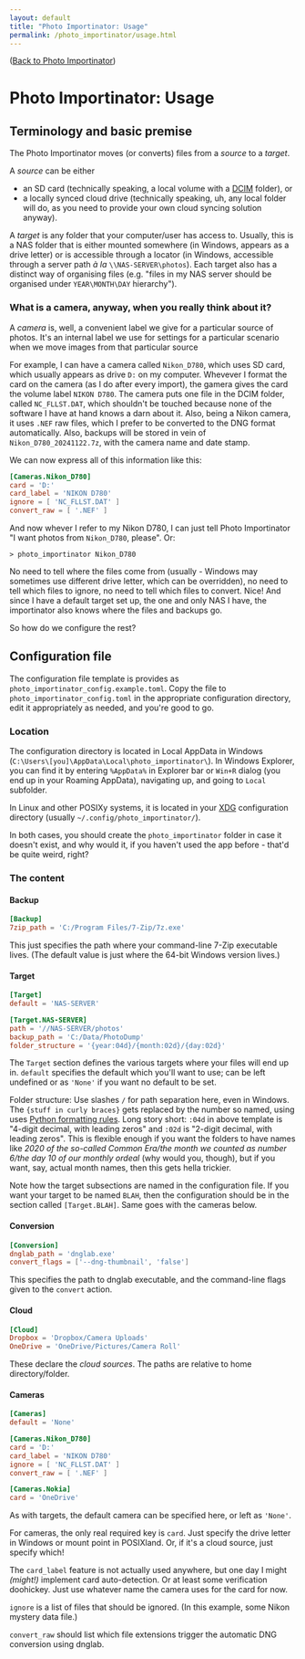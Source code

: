 ```yaml
---
layout: default
title: "Photo Importinator: Usage"
permalink: /photo_importinator/usage.html
---
```


([Back to Photo Importinator](./))

# Photo Importinator: Usage

## Terminology and basic premise

The Photo Importinator moves (or converts) files from a *source* to a *target*.

A *source* can be either

- an SD card (technically speaking, a local volume with a
  [DCIM][DCIM] folder), or
- a locally synced cloud drive (technically speaking, uh, any local folder
  will do, as you need to provide your own cloud syncing solution anyway).

A *target* is any folder that your computer/user has access to. Usually,
this is a NAS folder that is either mounted somewhere (in Windows, appears
as a drive letter) or is accessible through a locator (in Windows, accessible
through a server path *à la* `\\NAS-SERVER\photos`). Each target also has
a distinct way of organising files (e.g. "files in my NAS server should be
organised under `YEAR\MONTH\DAY` hierarchy").

### What is a camera, anyway, when you really think about it?

A *camera* is, well, a convenient label we give for a particular source of
photos. It's an internal label we use for settings for a particular scenario
when we move images from that particular source

For example, I can have a camera called `Nikon_D780`, which uses SD card,
which usually appears as drive `D:` on my computer. Whevever I format the
card on the camera (as I do after every import), the gamera gives the card
the volume label `NIKON D780`. The camera puts one file in the DCIM
folder, called `NC_FLLST.DAT`, which shouldn't be touched because none of
the software I have at hand knows a darn about it. Also, being a Nikon camera,
it uses `.NEF` raw files, which I prefer to be converted to the DNG format
automatically. Also, backups will be stored in vein of
`Nikon_D780_20241122.7z`, with the camera name and date stamp.

We can now express all of this information like this:

```toml
[Cameras.Nikon_D780]
card = 'D:'
card_label = 'NIKON D780'
ignore = [ 'NC_FLLST.DAT' ]
convert_raw = [ '.NEF' ]
```

And now whever I refer to my Nikon D780, I can just tell Photo Importinator
"I want photos from `Nikon_D780`, please". Or:

```console
> photo_importinator Nikon_D780
```

No need to tell where the files come from (usually - Windows may sometimes use
different drive letter, which can be overridden), no need to tell which files to
ignore, no need to tell which files to convert. Nice! And since I have a default
target set up, the one and only NAS I have, the importinator also knows where
the files and backups go.

So how do we configure the rest?

## Configuration file

The configuration file template is provides as `photo_importinator_config.example.toml`.
Copy the file to `photo_importinator_config.toml` in the appropriate configuration
directory, edit it appropriately as needed, and you're good to go.

### Location

The configuration directory is located in Local AppData in Windows
(`C:\Users\[you]\AppData\Local\photo_importinator\`). In
Windows Explorer, you can find it by entering `%AppData%`
in Explorer bar or `Win+R` dialog
(you end up in your Roaming AppData), navigating up,
and going to `Local` subfolder.

In Linux and other POSIXy systems, it is located in your
[XDG][xdg] configuration directory
(usually `~/.config/photo_importinator/`).

In both cases, you should create the `photo_importinator` folder
in case it doesn't exist, and why would it, if you haven't used the
app before - that'd be quite weird, right?

### The content

#### Backup

```toml
[Backup]
7zip_path = 'C:/Program Files/7-Zip/7z.exe'
```

This just specifies the path where your command-line
7-Zip executable lives. (The default value is just where the
64-bit Windows version lives.)

#### Target

```toml
[Target]
default = 'NAS-SERVER'

[Target.NAS-SERVER]
path = '//NAS-SERVER/photos'
backup_path = 'C:/Data/PhotoDump'
folder_structure = '{year:04d}/{month:02d}/{day:02d}'
```

The `Target` section defines the various targets where your files will end up in.
`default` specifies the default which you'll want to use; can be left
undefined or as `'None'` if you want no default to be set.

Folder structure: Use slashes `/` for path separation here, even in Windows.
The `{stuff in curly braces}` gets replaced by the number so named,
using uses [Python formatting rules][pyformat].
Long story short:
`:04d` in above template is "4-digit decimal, with leading zeros" and
`:02d` is "2-digit decimal, with leading zeros".
This is flexible enough if you want the folders to have names like
*2020 of the so-called Common Era/the month we counted as number 6/the day 10 of our monthly ordeal*
(why would you, though), but if you want, say, actual month names,
then this gets hella trickier.

Note how the target subsections are named in the configuration file. If you want your
target to be named `BLAH`, then the configuration should be in the section called
`[Target.BLAH]`. Same goes with the cameras below.

#### Conversion

```toml
[Conversion]
dnglab_path = 'dnglab.exe'
convert_flags = ['--dng-thumbnail', 'false']
```

This specifies the path to dnglab executable,
and the command-line flags given to the `convert` action.

#### Cloud

```toml
[Cloud]
Dropbox = 'Dropbox/Camera Uploads'
OneDrive = 'OneDrive/Pictures/Camera Roll'
```

These declare the *cloud sources*.
The paths are relative to home directory/folder.

#### Cameras

```toml
[Cameras]
default = 'None'

[Cameras.Nikon_D780]
card = 'D:'
card_label = 'NIKON D780'
ignore = [ 'NC_FLLST.DAT' ]
convert_raw = [ '.NEF' ]

[Cameras.Nokia]
card = 'OneDrive'
```

As with targets, the default camera can be specified here, or left as `'None'`.

For cameras, the only real required key is `card`. Just specify the drive letter
in Windows or mount point in POSIXland. Or, if it's a cloud source, just specify
which!

The `card_label` feature is not actually used anywhere, but one day I might
*(might!)* implement card auto-detection. Or at least some
verification doohickey. Just use whatever name the camera uses for the card
for now.

`ignore` is a list of files that should be ignored. (In this example, some
Nikon mystery data file.)

`convert_raw` should list which file extensions trigger the automatic DNG
conversion using dnglab.

[DCIM]: https://en.wikipedia.org/wiki/Design_rule_for_Camera_File_system
[pyformat]: https://cheatography.com/brianallan/cheat-sheets/python-f-strings-number-formatting/
[xdg]: https://specifications.freedesktop.org/basedir-spec/latest/